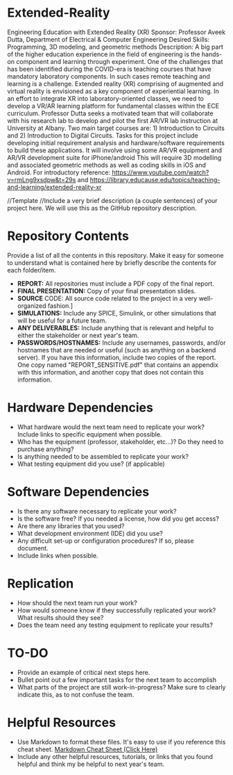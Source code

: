 # Extended-Reality

Engineering Education with Extended Reality (XR) 
Sponsor: Professor Aveek Dutta, Department of Electrical & Computer Engineering 
Desired Skills:  Programming, 3D modeling, and geometric methods 
Description: A big part of the higher education experience in the field of engineering is the hands-on component and learning through experiment.
One of the challenges that has been identified during the COVID-era is teaching courses that have mandatory laboratory components.
In such cases remote teaching and learning is a challenge.
Extended reality (XR) comprising of augmented and virtual reality is envisioned as a key component of experiential learning.
In an effort to integrate XR into laboratory-oriented classes, we need to develop a VR/AR learning platform for fundamental classes within the ECE curriculum.
Professor Dutta seeks a motivated team that will collaborate with his research lab to develop and pilot the first AR/VR lab instruction at University at Albany.
Two main target courses are: 1) Introduction to Circuits and 2) Introduction to Digital Circuits.
Tasks for this project include developing initial requirement analysis and hardware/software requirements to build these applications.
It will involve using some AR/VR equipment and AR/VR development suite for iPhone/android
This will require 3D modelling and associated geometric methods as well as coding skills in iOS and Android.
For introductory reference: https://www.youtube.com/watch?v=rmLng9xsdpw&t=29s and https://library.educause.edu/topics/teaching-and-learning/extended-reality-xr   

//Template
//Include a very brief description (a couple sentences) of your project here. We will use this as the GitHub repository description.

# Repository Contents
Provide a list of all the contents in this repository. Make it easy for someone to understand what is contained here by briefly describe the contents for each folder/item.

* **REPORT:** All repositories must include a PDF copy of the final report.
* **FINAL PRESENTATION:** Copy of your final presentation slides.
* **SOURCE** CODE: All source code related to the project in a very well-organized fashion.]
* **SIMULATIONS:** Include any SPICE, Simulink, or other simulations that will be useful for a future team.
* **ANY DELIVERABLES:** Include anything that is relevant and helpful to either the stakeholder or next year's team.
* **PASSWORDS/HOSTNAMES:** Include any usernames, passwords, and/or hostnames that are needed or useful (such as anything on a backend server). If you have this information, include two copies of the report. One copy named "REPORT_SENSITIVE.pdf" that contains an appendix with this information, and another copy that does not contain this information.

# Hardware Dependencies
* What hardware would the next team need to replicate your work? Include links to specific equipment when possible.
* Who has the equipment (professor, stakeholder, etc...)? Do they need to purchase anything?
* Is anything needed to be assembled to replicate your work?
* What testing equipment did you use? (if applicable)

# Software Dependencies
* Is there any software necessary to replicate your work?
* Is the software free? If you needed a license, how did you get access?
* Are there any libraries that you used?
* What development environment (IDE) did you use?
* Any difficult set-up or configuration procedures? If so, please document.
* Include links when possible.

# Replication
* How should the next team run your work?
* How would someone know if they successfully replicated your work? What results should they see?
* Does the team need any testing equipment to replicate your results?

# TO-DO
* Provide an example of critical next steps here.
* Bullet point out a few important tasks for the next team to accomplish
* What parts of the project are still work-in-progress? Make sure to clearly indicate this, as to not confuse the team.

# Helpful Resources
* Use Markdown to format these files. It's easy to use if you reference this cheat sheet. [Markdown Cheat Sheet (Click Here)](https://www.markdownguide.org/cheat-sheet/)
* Include any other helpful resources, tutorials, or links that you found helpful and think my be helpful to next year's team.
